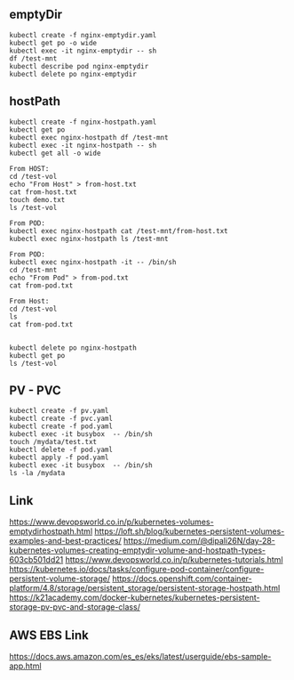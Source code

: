 
## emptyDir
```
kubectl create -f nginx-emptydir.yaml
kubectl get po -o wide
kubectl exec -it nginx-emptydir -- sh
df /test-mnt
kubectl describe pod nginx-emptydir
kubectl delete po nginx-emptydir
```
## hostPath
```
kubectl create -f nginx-hostpath.yaml
kubectl get po
kubectl exec nginx-hostpath df /test-mnt
kubectl exec -it nginx-hostpath -- sh
kubectl get all -o wide

From HOST:
cd /test-vol
echo "From Host" > from-host.txt
cat from-host.txt
touch demo.txt
ls /test-vol

From POD:
kubectl exec nginx-hostpath cat /test-mnt/from-host.txt
kubectl exec nginx-hostpath ls /test-mnt

From POD:
kubectl exec nginx-hostpath -it -- /bin/sh
cd /test-mnt
echo "From Pod" > from-pod.txt
cat from-pod.txt

From Host:
cd /test-vol
ls
cat from-pod.txt


kubectl delete po nginx-hostpath
kubectl get po
ls /test-vol
```

## PV - PVC
```
kubectl create -f pv.yaml
kubectl create -f pvc.yaml
kubectl create -f pod.yaml
kubectl exec -it busybox  -- /bin/sh
touch /mydata/test.txt
kubectl delete -f pod.yaml
kubectl apply -f pod.yaml
kubectl exec -it busybox  -- /bin/sh
ls -la /mydata

```

## Link
https://www.devopsworld.co.in/p/kubernetes-volumes-emptydirhostpath.html
https://loft.sh/blog/kubernetes-persistent-volumes-examples-and-best-practices/
https://medium.com/@dipali26N/day-28-kubernetes-volumes-creating-emptydir-volume-and-hostpath-types-603cb501dd21
https://www.devopsworld.co.in/p/kubernetes-tutorials.html
https://kubernetes.io/docs/tasks/configure-pod-container/configure-persistent-volume-storage/
https://docs.openshift.com/container-platform/4.8/storage/persistent_storage/persistent-storage-hostpath.html
https://k21academy.com/docker-kubernetes/kubernetes-persistent-storage-pv-pvc-and-storage-class/

## AWS EBS Link
https://docs.aws.amazon.com/es_es/eks/latest/userguide/ebs-sample-app.html


